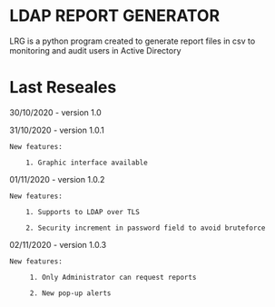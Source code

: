 # LDAP REPORT GENERATOR

LRG is a python program created to generate report files in csv to monitoring and audit users in Active Directory


# Last Reseales
30/10/2020 - version 1.0

31/10/2020 - version 1.0.1

    New features:

        1. Graphic interface available

01/11/2020 - version 1.0.2

    New features:

        1. Supports to LDAP over TLS

        2. Security increment in password field to avoid bruteforce

02/11/2020 - version 1.0.3

    New features:

         1. Only Administrator can request reports
         
         2. New pop-up alerts